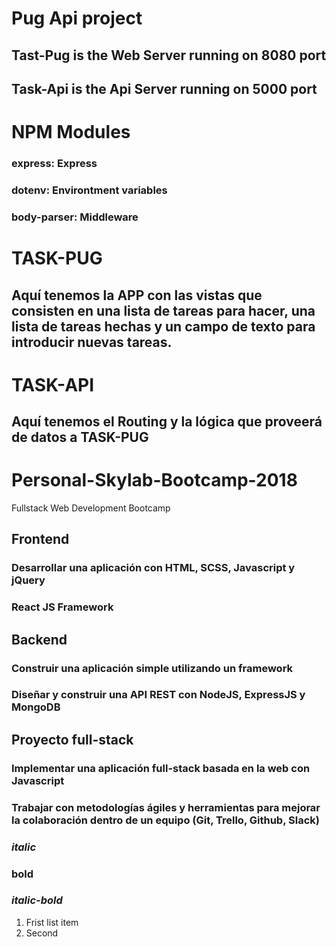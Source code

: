 # Pug Api project

## Tast-Pug is the Web Server running on 8080 port

## Task-Api is the Api Server running on 5000 port

# NPM Modules
### express: Express
### dotenv: Environtment variables
### body-parser: Middleware

# TASK-PUG

## Aquí tenemos la APP con las vistas que consisten en una lista de tareas para hacer, una lista de tareas hechas y un campo de texto para introducir nuevas tareas.

# TASK-API

## Aquí tenemos el Routing y la lógica que proveerá de datos a TASK-PUG



# Personal-Skylab-Bootcamp-2018
Fullstack Web Development Bootcamp
## Frontend
### Desarrollar una aplicación con HTML, SCSS, Javascript y jQuery
### React JS Framework

## Backend
### Construir una aplicación simple utilizando un framework
### Diseñar y construir una API REST con NodeJS, ExpressJS y MongoDB

## Proyecto full-stack
### Implementar una aplicación full-stack basada en la web con Javascript
### Trabajar con metodologías ágiles y herramientas para mejorar la colaboración dentro de un equipo (Git, Trello, Github, Slack)

### *italic*
### **bold**
### ***italic-bold***
1. Frist list item
2. Second
